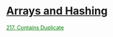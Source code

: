 # <a href="https://leetcode.com/problem-list/vxa8b6i5/">Arrays and Hashing</a>

<a style="color:green" href="https://leetcode.com/problems/contains-duplicate/">217. Contains Duplicate</a>
